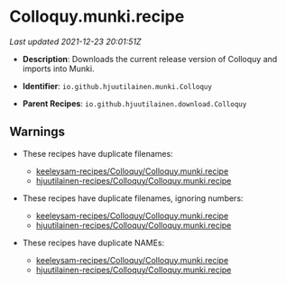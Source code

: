 # Colloquy.munki.recipe

_Last updated 2021-12-23 20:01:51Z_

- **Description**: Downloads the current release version of Colloquy and imports into Munki.

- **Identifier**: `io.github.hjuutilainen.munki.Colloquy`

- **Parent Recipes**: `io.github.hjuutilainen.download.Colloquy`


## Warnings

- These recipes have duplicate filenames:
    - [keeleysam-recipes/Colloquy/Colloquy.munki.recipe](/autopkg-dupe-tracker/keeleysam-recipes/Colloquy/Colloquy.munki.recipe)
    - [hjuutilainen-recipes/Colloquy/Colloquy.munki.recipe](/autopkg-dupe-tracker/hjuutilainen-recipes/Colloquy/Colloquy.munki.recipe)

- These recipes have duplicate filenames, ignoring numbers:
    - [keeleysam-recipes/Colloquy/Colloquy.munki.recipe](/autopkg-dupe-tracker/keeleysam-recipes/Colloquy/Colloquy.munki.recipe)
    - [hjuutilainen-recipes/Colloquy/Colloquy.munki.recipe](/autopkg-dupe-tracker/hjuutilainen-recipes/Colloquy/Colloquy.munki.recipe)

- These recipes have duplicate NAMEs:
    - [keeleysam-recipes/Colloquy/Colloquy.munki.recipe](/autopkg-dupe-tracker/keeleysam-recipes/Colloquy/Colloquy.munki.recipe)
    - [hjuutilainen-recipes/Colloquy/Colloquy.munki.recipe](/autopkg-dupe-tracker/hjuutilainen-recipes/Colloquy/Colloquy.munki.recipe)